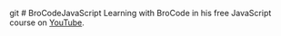 git # BroCodeJavaScript
Learning with BroCode in his free JavaScript course on [YouTube](https://www.youtube.com/@BroCodez).

